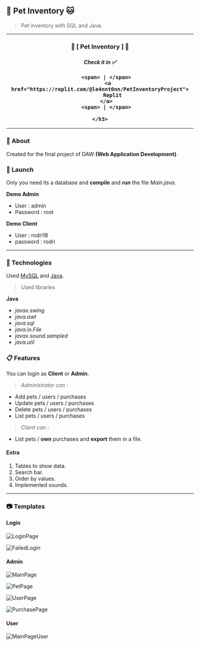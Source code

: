 
## 🐶 Pet Inventory 🐱

 > Pet inventory with SQL and Java.

 ***

 <div align="center">
    <h3>🐾 [ Pet Inventory ] 🐾<h3>
    <h5>Check it in ✅</h5>
    <h3>
        
        <span> | </span>
         <a href="https://replit.com/@le4nnt0nn/PetInventoryProject">
            Replit
        </a>
        <span> | </span>
        
    </h3>
</div>

***

### 📄 About 

Created for the final project of DAW **(Web Application Development)**. 

### 🚀 Launch

Only you need its a database and **compile** and **run** the file _Main.java_.

**Demo Admin**
* User : admin
* Password : root

**Demo Client**
* User : rodri18
* password : rodri

***

### 🧪 Technologies

Used [MySQL](https://dev.mysql.com/doc/ "MySQL Documentation") and [Java](https://docs.oracle.com/en/java/ "Java Documentation").

> Used libraries

**Java**

* _javax.swing_
* _java.awt_
* _java.sql_
* _java.io.File_
* _javax.sound.sampled_
* _java.util_

### 📋 Features

You can login as **Client** or **Admin**. 

>_Administrator can :_
* Add pets / users / purchases
* Update pets / users / purchases
* Delete pets / users / purchases
* List pets / users / purchases

>_Client can :_
* List pets / **own** purchases and **export** them in a file.

#### Extra

1. Tables to show data.
2. Search bar.
3. Order by values.
4. Implemented sounds.

 ***
 
### 📷 Templates

#### Login
![LoginPage](./docs/LoginView.png "Login View")

![FailedLogin](./docs/FailedView.png "Failed Login View")

#### Admin

![MainPage](./docs/MainPageView.png "Main Page View")

![PetPage](./docs/PetPageView.png "Pet Page View")

![UserPage](./docs/ClientPageView.png "Client Page View")

![PurchasePage](./docs/PurchasePageView.png "Purchase Page View")

#### User

![MainPageUser](./docs/MainPageUserView.png "Main Page User View")



